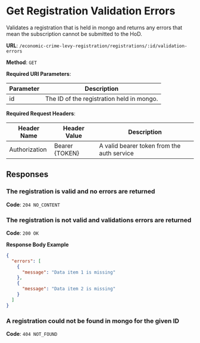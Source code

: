 # Get Registration Validation Errors

Validates a registration that is held in mongo and returns any errors that mean the subscription cannot be submitted to
the HoD.

**URL**: `/economic-crime-levy-registration/registrations/:id/validation-errors`

**Method**: `GET`

**Required URI Parameters**:

| Parameter | Description                               |
|-----------|-------------------------------------------|
| id        | The ID of the registration held in mongo. |

**Required Request Headers**:

| Header Name   | Header Value   | Description                                |
|---------------|----------------|--------------------------------------------|
| Authorization | Bearer {TOKEN} | A valid bearer token from the auth service |

## Responses

### The registration is valid and no errors are returned

**Code**: `204 NO_CONTENT`

### The registration is not valid and validations errors are returned

**Code**: `200 OK`

**Response Body Example**

```json
{
  "errors": [
    {
      "message": "Data item 1 is missing"
    },
    {
      "message": "Data item 2 is missing"
    }
  ]
}
```

### A registration could not be found in mongo for the given ID

**Code**: `404 NOT_FOUND`

